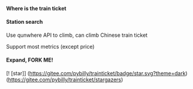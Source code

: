 #### Where is the train ticket

#### Station search

Use qunwhere API to climb, can climb Chinese train ticket

Support most metrics (except price)

#### Expand, FORK ME!

[! [star]] (https://gitee.com/pybilly/trainticket/badge/star.svg?theme=dark) (https://gitee.com/pybilly/trainticket/stargazers)